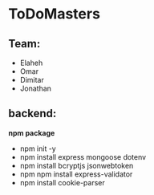 # ToDoMasters

## Team:

- Elaheh
- Omar
- Dimitar
- Jonathan

## backend:

**npm package**
- npm init -y
- npm install express mongoose dotenv 
- npm install bcryptjs jsonwebtoken 
- npm npm install express-validator
- npm install cookie-parser
